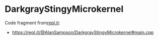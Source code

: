 # DarkgrayStingyMicrokernel

Code fragment from[repl.it](https://repl.it/):

- https://repl.it/@AlanSampson/DarkgrayStingyMicrokernel#main.cpp
